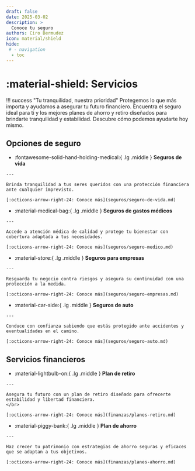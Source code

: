 ```yaml
---
draft: false
date: 2025-03-02
description: >
  Conoce tu seguro
authors: Ciro Bermudez
icon: material/shield
hide: 
 # - navigation
  - toc
---
```


# :material-shield: Servicios

!!! success "Tu tranquilidad, nuestra prioridad"
    Protegemos lo que más importa y ayudamos a asegurar tu futuro financiero. Encuentra el seguro ideal para ti y los mejores planes de ahorro y retiro diseñados para brindarte tranquilidad y estabilidad. Descubre cómo podemos ayudarte hoy mismo.


<div class="justify" markdown>

</div>

## Opciones de seguro

<div class="grid cards" markdown>

-    :fontawesome-solid-hand-holding-medical:{ .lg .middle } __Seguros de vida__

    ---

    Brinda tranquilidad a tus seres queridos con una protección financiera ante cualquier imprevisto.

    [:octicons-arrow-right-24: Conoce más](seguros/seguro-de-vida.md)

-    :material-medical-bag:{ .lg .middle } __Seguros de gastos médicos__

    ---

    Accede a atención médica de calidad y protege tu bienestar con cobertura adaptada a tus necesidades.

    [:octicons-arrow-right-24: Conoce más](seguros/seguro-medico.md)
	
	

-    :material-store:{ .lg .middle } __Seguros para empresas__

    ---

    Resguarda tu negocio contra riesgos y asegura su continuidad con una protección a la medida.    
    
    [:octicons-arrow-right-24: Conoce más](seguros/seguro-empresas.md)



-    :material-car-side:{ .lg .middle } __Seguros de auto__

    ---

    Conduce con confianza sabiendo que estás protegido ante accidentes y eventualidades en el camino.    
    
    [:octicons-arrow-right-24: Conoce más](seguros/seguro-auto.md)
	

</div>

## Servicios financieros

<div class="grid cards" markdown>

-    :material-lightbulb-on:{ .lg .middle } __Plan de retiro__

    ---

    Asegura tu futuro con un plan de retiro diseñado para ofrecerte estabilidad y libertad financiera.
    </br>

    [:octicons-arrow-right-24: Conoce más](finanzas/planes-retiro.md)

-    :material-piggy-bank:{ .lg .middle } __Plan de ahorro__

    ---

    Haz crecer tu patrimonio con estrategias de ahorro seguras y eficaces que se adaptan a tus objetivos.

    [:octicons-arrow-right-24: Conoce más](finanzas/planes-ahorro.md)
	

</div>
